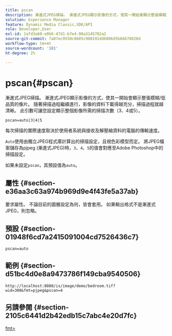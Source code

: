```yaml
---
title: pscan
description: 漸進式JPEG掃描。 漸進式JPEG顯示影像的方式，使其一開始會顯示整張模糊/低品質的像片。
solution: Experience Manager
feature: Dynamic Media Classic,SDK/API
role: Developer,User
exl-id: 1afd3a60-e0b6-47d1-b7e4-98a3145782a2
source-git-commit: 7a07ec9550c0685c908191dd6806d5b84678820d
workflow-type: tm+mt
source-wordcount: '181'
ht-degree: 2%

---
```


# pscan{#pscan}

漸進式JPEG掃描。 漸進式JPEG顯示影像的方式，使其一開始會顯示整張模糊/低品質的像片。 隨著掃描過程繼續進行，影像的資料下載得越充分，掃描過程就越清晰。 此引數可讓您設定顯示整個影像所需的掃描次數（3、4或5）。

`pscan=auto|3|4|5`

每次掃描的實際速度取決於使用者系統與接收及解壓縮資料的電腦的傳輸速度。

`Auto`使用由獨立JPEG程式庫計算出的掃描設定，且視色彩模型而定。 將JPEG檔案儲存為pjpeg (漸進式JPEG)時，`3`、`4`、`5`的值會對應至Adobe Photoshop中的掃描設定。

如果未設定`pscan`，其預設值為`auto`。

## 屬性 {#section-e36aa3c63a974b969d9e4f43fe5a37ab}

要求屬性。 不論目前的圖層設定為何，皆會套用。 如果輸出格式不是漸進式JPEG，則忽略。

## 預設 {#section-01948f6cd7a2415091004cd7526436c7}

`pscan=auto`

## 範例 {#section-d51bc4d0e8a9473786f149cba9540506}

`http://localhost:8080/is/image/demo/bedroom.tif?wid=300&fmt=pjpeg&pscan=4`

## 另請參閱 {#section-2105c6441d2b42edb15c7abc4e20d7fc}

[fmt=](../../../../../is-api/http-ref/image-serving-api-ref/c-http-protocol-reference/c-command-reference/r-is-http-fmt.md#reference-cdf10043423b45ba9fe15157fb3ae37a)
